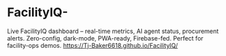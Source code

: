 # FacilityIQ-
Live FacilityIQ dashboard – real-time metrics, AI agent status, procurement alerts. Zero-config, dark-mode, PWA-ready, Firebase-fed. Perfect for facility-ops demos.
https://Tj-Baker6618.github.io/FacilityIQ/
